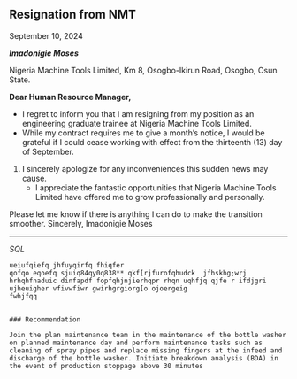 ## Resignation from NMT

September 10, 2024 

***Imadonigie Moses***

Nigeria Machine Tools Limited, 
Km 8, Osogbo-Ikirun Road, 
Osogbo, Osun State.

**Dear Human Resource Manager,** 

* I regret to inform you that I am resigning from my position as an engineering
graduate trainee at Nigeria Machine Tools Limited.
* While my contract requires me to give a month’s notice, I would be grateful
if I could cease working with effect from the thirteenth (13) day of September.

1. I sincerely apologize for any inconveniences this sudden news may cause.
   * I appreciate the fantastic opportunities that Nigeria Machine Tools Limited 
have offered me to grow professionally and personally.

Please let me know if there is anything I can do to make the transition 
smoother. 
Sincerely, 
Imadonigie Moses  

---
_SQL_
```efiufqofnfqpifnqi
ueiufqiefq jhfuyqirfq fhiqfer
qofqo eqoefq sjuiq84qy0q838** qkf[rjfurofqhudck  jfhskhg;wrj hrhqhfnaduic dinfapdf fopfqhjnjierhqpr rhqn uqhfjq qjfe r ifdjgri ujheuigher vfivwfiwr gwirhgrgiorg[o ojoergeig 
fwhjfqq


### Recommendation

Join the plan maintenance team in the maintenance of the bottle washer on planned maintenance day and perform maintenance tasks such as cleaning of spray pipes and replace missing fingers at the infeed and discharge of the bottle washer. Initiate breakdown analysis (BDA) in the event of production stoppage above 30 minutes
